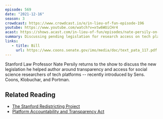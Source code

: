 ```yaml
---
episode: 569
date: "2021-12-16"
season: 3
crowdcast: https://www.crowdcast.io/e/in-lieu-of-fun-episode-196
youtube: https://www.youtube.com/watch?v=xtw6WUiCHr4
acast: https://shows.acast.com/in-lieu-of-fun/episodes/nate-persily-on-tech-transparency-legislation
summary: Discussing pending legislation for research access on tech platforms
links:
   - title: Bill
     url: https://www.coons.senate.gov/imo/media/doc/text_pata_117.pdf
---
```

Stanford Law Professor Nate Persily returns to the show to discuss the new legislation he helped author around transparency and access for social science researchers of tech platforms -- recently introduced by Sens. Coons, Klobuchar, and Portman.

## Related Reading

- [The Stanford Redistricting Project](https://drawcongress.org/)
- [Platform Accountability and Transparency Act](https://www.coons.senate.gov/imo/media/doc/text_pata_117.pdf)
